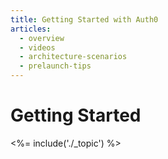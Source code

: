 ```yaml
---
title: Getting Started with Auth0
articles:
  - overview
  - videos
  - architecture-scenarios
  - prelaunch-tips
---
```


# Getting Started

<%= include('./_topic') %>
